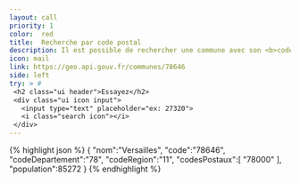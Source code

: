 ```yaml
---
layout: call
priority: 1
color:  red
title:  Recherche par code postal
description: Il est possible de rechercher une commune avec son <b>code postal</b>.
icon: mail
link: https://geo.api.gouv.fr/communes/78646
side: left
try: > #
 <h2 class="ui header">Essayez</h2>
 <div class="ui icon input">
   <input type="text" placeholder="ex: 27320">
   <i class="search icon"></i>
 </div>
---
```

{% highlight json %}
{
   "nom":"Versailles",
   "code":"78646",
   "codeDepartement":"78",
   "codeRegion":"11",
   "codesPostaux":[
      "78000"
   ],
   "population":85272
}
{% endhighlight %}
